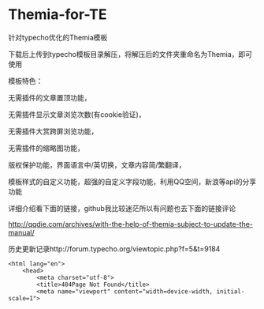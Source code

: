 # Themia-for-TE

针对typecho优化的Themia模板

下载后上传到typecho模板目录解压，将解压后的文件夹重命名为Themia，即可使用

模板特色：

无需插件的文章置顶功能，

无需插件显示文章浏览次数(有cookie验证)，

无需插件大赏跨屏浏览功能，

无需插件的缩略图功能，

版权保护功能，界面语言中/英切换，文章内容简/繁翻译，

模板样式的自定义功能，超强的自定义字段功能，利用QQ空间，新浪等api的分享功能

详细介绍看下面的链接，github我比较迷茫所以有问题也去下面的链接评论

http://qqdie.com/archives/with-the-help-of-themia-subject-to-update-the-manual/

历史更新记录http://forum.typecho.org/viewtopic.php?f=5&t=9184

```
<html lang="en">
    <head>
        <meta charset="utf-8">
        <title>404Page Not Found</title>
        <meta name="viewport" content="width=device-width, initial-scale=1">
```
